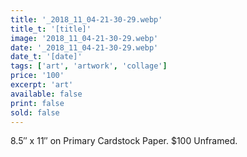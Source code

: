 ```yaml
---
title: '_2018_11_04-21-30-29.webp'
title_t: '[title]'
image: '2018_11_04-21-30-29.webp'
date: '_2018_11_04-21-30-29.webp'
date_t: '[date]'
tags: ['art', 'artwork', 'collage']
price: '100'
excerpt: 'art'
available: false
print: false
sold: false
---
```



8.5″ x 11″ on Primary Cardstock Paper.
$100 Unframed.
